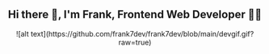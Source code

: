 <h2 align='center'> Hi there 👋, I'm Frank, Frontend Web Developer 👨‍💻 </h2>
<div>
<div align='center'>
  ![alt text](https://github.com/frank7dev/frank7dev/blob/main/devgif.gif?raw=true)
</div>
</div>

<!--
**frank7dev/frank7dev** is a ✨ _special_ ✨ repository because its `README.md` (this file) appears on your GitHub profile.

Here are some ideas to get you started:

- 🔭 I’m currently working on ...
- 🌱 I’m currently learning ...
- 👯 I’m looking to collaborate on ...
- 🤔 I’m looking for help with ...
- 💬 Ask me about ...
- 📫 How to reach me: ...
- 😄 Pronouns: ...
- ⚡ Fun fact: ...
-->
